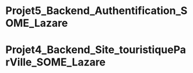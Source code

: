 # Projet5_Backend_Authentification_SOME_Lazare
# Projet4_Backend_Site_touristiqueParVille_SOME_Lazare
